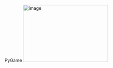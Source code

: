 PyGame
<img width="273" height="185" alt="image" src="https://github.com/user-attachments/assets/7ef33439-8a41-4e1e-90a0-3e2db94ace79" />
